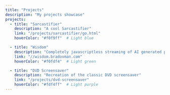 ```yaml
---
title: "Projects"
description: "My projects showcase"
projects:
  - title: "Sarcastifier"
    description: "A cool Sarcastifier"
    link: "/projects/sarcastifier/go.html"
    hoverColor: "#f0f9ff"  # Light blue

  - title: "Wisdom"
    description: "Completely javascriptless streaming of AI generated pages"
    link: "//wisdom.bradovman.com"
    hoverColor: "#f0fdf4"  # Light green

  - title: "DVD Screensaver"
    description: "Recreation of the classic DVD screensaver"
    link: "/projects/dvd-screensaver"
    hoverColor: "#fdf4ff"  # Light purple
---
```

